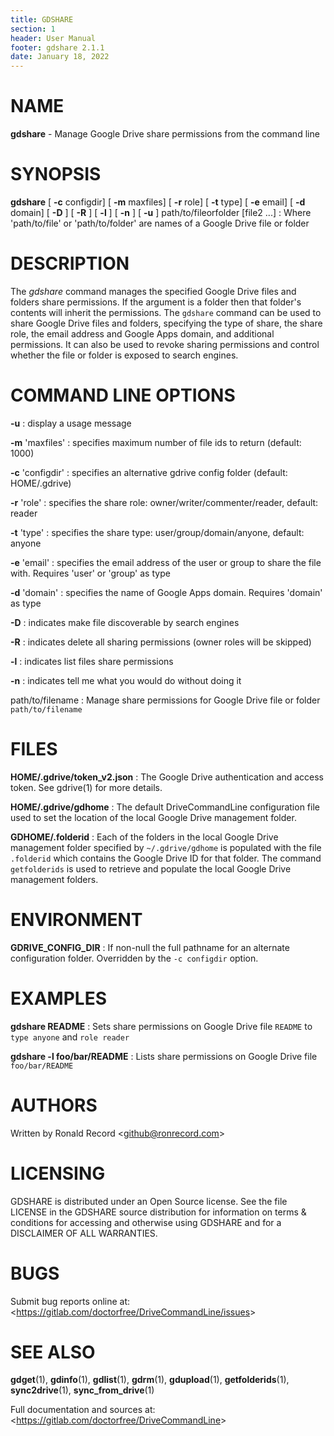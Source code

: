 ```yaml
---
title: GDSHARE
section: 1
header: User Manual
footer: gdshare 2.1.1
date: January 18, 2022
---
```

# NAME
**gdshare** - Manage Google Drive share permissions from the command line

# SYNOPSIS
**gdshare** [ **-c** configdir] [ **-m** maxfiles] [ **-r** role] [ **-t** type] [ **-e** email] [ **-d** domain] [ **-D** ] [ **-R** ] [ **-l** ] [ **-n** ] [ **-u** ] path/to/fileorfolder [file2 ...]
: Where 'path/to/file' or 'path/to/folder' are names of a Google Drive file or folder

# DESCRIPTION
The *gdshare* command manages the specified Google Drive files and folders
share permissions. If the argument is a folder then that folder's contents
will inherit the permissions. The `gdshare` command can be used to share
Google Drive files and folders, specifying the type of share, the share role,
the email address and Google Apps domain, and additional permissions. It can
also be used to revoke sharing permissions and control whether the file or
folder is exposed to search engines.

# COMMAND LINE OPTIONS
**-u**
: display a usage message

**-m** 'maxfiles'
: specifies maximum number of file ids to return (default: 1000)

**-c** 'configdir'
: specifies an alternative gdrive config folder (default: HOME/.gdrive)

**-r** 'role'
: specifies the share role: owner/writer/commenter/reader, default: reader

**-t** 'type'
: specifies the share type: user/group/domain/anyone, default: anyone

**-e** 'email'
: specifies the email address of the user or group to share the file with. Requires 'user' or 'group' as type

**-d** 'domain'
: specifies the name of Google Apps domain. Requires 'domain' as type

**-D**
: indicates make file discoverable by search engines

**-R**
: indicates delete all sharing permissions (owner roles will be skipped)

**-l**
: indicates list files share permissions

**-n**
: indicates tell me what you would do without doing it

path/to/filename
: Manage share permissions for Google Drive file or folder `path/to/filename`

# FILES
**HOME/.gdrive/token_v2.json**
: The Google Drive authentication and access token. See gdrive(1) for more details.

**HOME/.gdrive/gdhome**
: The default DriveCommandLine configuration file used to set the location of
the local Google Drive management folder.

**GDHOME/.folderid**
: Each of the folders in the local Google Drive management folder specified by
`~/.gdrive/gdhome` is populated with the file `.folderid` which contains the
Google Drive ID for that folder. The command `getfolderids` is used to retrieve
and populate the local Google Drive management folders.

# ENVIRONMENT
**GDRIVE_CONFIG_DIR**
: If non-null the full pathname for an alternate configuration folder.
Overridden by the `-c configdir` option.

# EXAMPLES
**gdshare README**
: Sets share permissions on Google Drive file `README` to `type anyone` and `role reader`

**gdshare -l foo/bar/README**
: Lists share permissions on Google Drive file `foo/bar/README`

# AUTHORS
Written by Ronald Record &lt;github@ronrecord.com&gt;

# LICENSING
GDSHARE is distributed under an Open Source license.
See the file LICENSE in the GDSHARE source distribution
for information on terms &amp; conditions for accessing and
otherwise using GDSHARE and for a DISCLAIMER OF ALL WARRANTIES.

# BUGS
Submit bug reports online at: &lt;https://gitlab.com/doctorfree/DriveCommandLine/issues&gt;

# SEE ALSO
**gdget**(1), **gdinfo**(1), **gdlist**(1), **gdrm**(1), **gdupload**(1), **getfolderids**(1), **sync2drive**(1), **sync_from_drive**(1)

Full documentation and sources at: &lt;https://gitlab.com/doctorfree/DriveCommandLine&gt;

